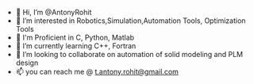 - 👋 Hi, I’m @AntonyRohit
- 👀 I’m interested in Robotics,Simulation,Automation Tools, Optimization Tools
- 🌱 I'm Proficient in C, Python, Matlab
- 🌱 I’m currently learning C++, Fortran
- 💞️ I’m looking to collaborate on automation of solid modeling and PLM design
- 📫 you can reach me @ t.antony.rohit@gmail.com

<!---
AntonyRohit/AntonyRohit is a ✨ special ✨ repository because its `README.md` (this file) appears on your GitHub profile.
You can click the Preview link to take a look at your changes.
--->
